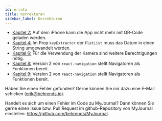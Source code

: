 ```yaml
---
id: errata
title: Korrekturen
sidebar_label: Korrekturen
---
```


* [Kapitel 2:](chapter2.md) Auf dem iPhone kann die App nicht mehr mit QR-Code geladen werden.
* [Kapitel 4:](chapter4.md) Im Prop `keyExtractor` der `FlatList` muss das Datum
  in einen String umgewandelt werden.
* [Kapitel 6:](chapter6.md) Für die Verwendung der Kamera sind weitere Berechtigungen nötig.
* [Kapitel 8:](chapter8.md) Version 2 von `react-navigation` stellt Navigatoren als Funktionen bereit.
* [Kapitel 9:](chapter8.md) Version 2 von `react-navigation` stellt Navigatoren als Funktionen bereit.

Haben Sie einen Fehler gefunden? Gerne können Sie mir dazu eine E-Mail schicken (<erik@behrends.io>). 

Handelt es sich um einen Fehler im Code zu MyJournal? Dann können Sie gerne einen Issue bzw. Pull Request im github-Repository von MyJournal einstellen: <https://github.com/behrends/MyJournal>.
